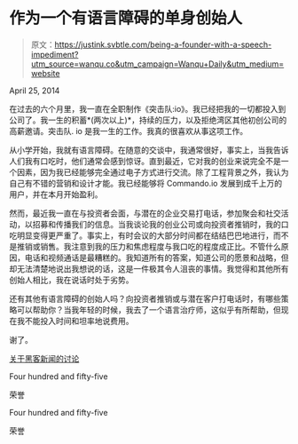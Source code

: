 # 作为一个有语言障碍的单身创始人

> 原文：<https://justink.svbtle.com/being-a-founder-with-a-speech-impediment?utm_source=wanqu.co&utm_campaign=Wanqu+Daily&utm_medium=website>

<time datetime="2014-04-25" class="article_time">April 25, 2014</time>

在过去的六个月里，我一直在全职制作《突击队:io》。我已经把我的一切都投入到公司了。我一生的积蓄*(两次以上)*，持续的压力，以及拒绝湾区其他初创公司的高薪邀请。突击队. io 是我一生的工作。我真的很喜欢从事这项工作。

从小学开始，我就有语言障碍。在随意的交谈中，我通常很好，事实上，当我告诉人们我有口吃时，他们通常会感到惊讶。直到最近，它对我的创业来说完全不是一个因素，因为我已经能够完全通过电子方式进行交流。除了工程背景之外，我认为自己有不错的营销和设计才能。我已经能够将 Commando.io 发展到成千上万的用户，并在本月开始盈利。

然而，最近我一直在与投资者会面，与潜在的企业交易打电话，参加聚会和社交活动，以招募和传播我们的信息。当我谈论我的创业公司或向投资者推销时，我的口吃明显变得更严重了。事实上，有时会议的大部分时间都在结结巴巴地进行，而不是推销或销售。我注意到我的压力和焦虑程度与我口吃的程度成正比。不管什么原因，电话和视频通话是最糟糕的。我知道所有的答案，知道公司的愿景和战略，但却无法清楚地说出我想说的话，这是一件极其令人沮丧的事情。我觉得和其他所有创始人相比，我在说话时处于劣势。

还有其他有语言障碍的创始人吗？向投资者推销或与潜在客户打电话时，有哪些策略可以帮助你？当我年轻的时候，我去了一个语言治疗师，这似乎有所帮助，但现在我不能投入时间和坦率地说费用。

谢了。

[关于黑客新闻的讨论](https://news.ycombinator.com/item?id=7649325)

[](#kudo)

Four hundred and fifty-five

荣誉



[](#kudo)

Four hundred and fifty-five

荣誉



